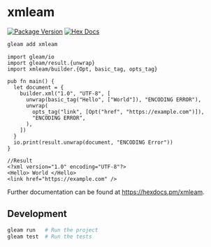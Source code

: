 # xmleam

[![Package Version](https://img.shields.io/hexpm/v/xmleam)](https://hex.pm/packages/xmleam)
[![Hex Docs](https://img.shields.io/badge/hex-docs-ffaff3)](https://hexdocs.pm/xmleam/)

```sh
gleam add xmleam
```
```gleam
import gleam/io
import gleam/result.{unwrap}
import xmleam/builder.{Opt, basic_tag, opts_tag}

pub fn main() {
  let document = {
    builder.xml("1.0", "UTF-8", [
      unwrap(basic_tag("Hello", ["World"]), "ENCODING ERROR"),
      unwrap(
        opts_tag("link", [Opt("href", "https://example.com")]),
        "ENCODING ERROR",
      ),
    ])
  }
  io.print(result.unwrap(document, "ENCODING Error"))
}

//Result
<?xml version="1.0" encoding="UTF-8"?> 
<Hello> World </Hello> 
<link href="https://example.com" />

```

Further documentation can be found at <https://hexdocs.pm/xmleam>.

## Development

```sh
gleam run   # Run the project
gleam test  # Run the tests
```
